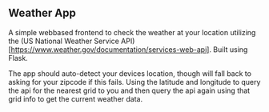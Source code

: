 ## Weather App

A simple webbased frontend to check the weather at your location utilizing the (US National Weather Service API)[https://www.weather.gov/documentation/services-web-api].
Built using Flask.

The app should auto-detect your devices location, though will fall back to asking for your zipcode if this fails. Using the latitude and longitude to query the api for the nearest grid to you and then query the api again using that grid info to get the current weather data.